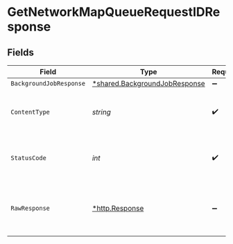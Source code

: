# GetNetworkMapQueueRequestIDResponse


## Fields

| Field                                                                         | Type                                                                          | Required                                                                      | Description                                                                   |
| ----------------------------------------------------------------------------- | ----------------------------------------------------------------------------- | ----------------------------------------------------------------------------- | ----------------------------------------------------------------------------- |
| `BackgroundJobResponse`                                                       | [*shared.BackgroundJobResponse](../../models/shared/backgroundjobresponse.md) | :heavy_minus_sign:                                                            | Success                                                                       |
| `ContentType`                                                                 | *string*                                                                      | :heavy_check_mark:                                                            | HTTP response content type for this operation                                 |
| `StatusCode`                                                                  | *int*                                                                         | :heavy_check_mark:                                                            | HTTP response status code for this operation                                  |
| `RawResponse`                                                                 | [*http.Response](https://pkg.go.dev/net/http#Response)                        | :heavy_minus_sign:                                                            | Raw HTTP response; suitable for custom response parsing                       |
